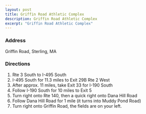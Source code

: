 ```yaml
---
layout: post
title: Griffin Road Athletic Complex
description: Griffin Road Athletic Complex
excerpt: "Griffin Road Athletic Complex"
---
```

### Address
Griffin Road, Sterling, MA

### Directions
1. Rte 3 South to I-495 South
2. I-495 South for 11.3 miles to Exit 29B Rte 2 West
3. After approx. 11 miles, take Exit 33 for I-190 South
4. Follow I-190 South for 10 miles to Exit 5
5. Turn right onto Rte 140, then a quick right onto Dana Hill Road
6. Follow Dana Hill Road for 1 mile (it turns into Muddy Pond Road)
7. Turn right onto Griffin Road, the fields are on your left.
